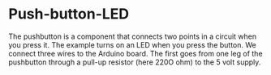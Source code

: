 # Push-button-LED
The pushbutton is a component that connects two points in a circuit when you press it. The example turns on an LED when you press the button. We connect three wires to the Arduino board. The first goes from one leg of the pushbutton through a pull-up resistor (here 220O ohm) to the 5 volt supply.
